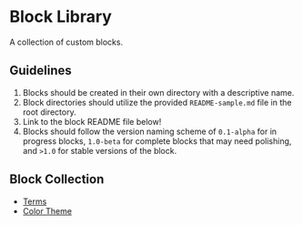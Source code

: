 # Block Library

A collection of custom blocks.

## Guidelines

1. Blocks should be created in their own directory with a descriptive name.
1. Block directories should utilize the provided `README-sample.md` file in the root directory.
1. Link to the block README file below!
1. Blocks should follow the version naming scheme of `0.1-alpha` for in progress blocks, `1.0-beta` for complete blocks that may need polishing, and `>1.0` for stable versions of the block.

## Block Collection

- [Terms](./terms/README.md)
- [Color Theme](./color-theme/README.md)